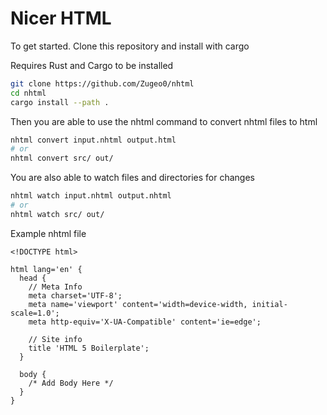 # Nicer HTML

To get started. Clone this repository and install with cargo

Requires Rust and Cargo to be installed

```sh
git clone https://github.com/Zugeo0/nhtml
cd nhtml
cargo install --path .
```

Then you are able to use the nhtml command to convert nhtml files to html

```sh
nhtml convert input.nhtml output.html
# or
nhtml convert src/ out/
```

You are also able to watch files and directories for changes

```sh
nhtml watch input.nhtml output.nhtml
# or
nhtml watch src/ out/
```

Example nhtml file

```
<!DOCTYPE html>

html lang='en' {
  head {
    // Meta Info
    meta charset='UTF-8';
    meta name='viewport' content='width=device-width, initial-scale=1.0';
    meta http-equiv='X-UA-Compatible' content='ie=edge';

    // Site info
    title 'HTML 5 Boilerplate';
  }

  body {
    /* Add Body Here */
  }
}

```
